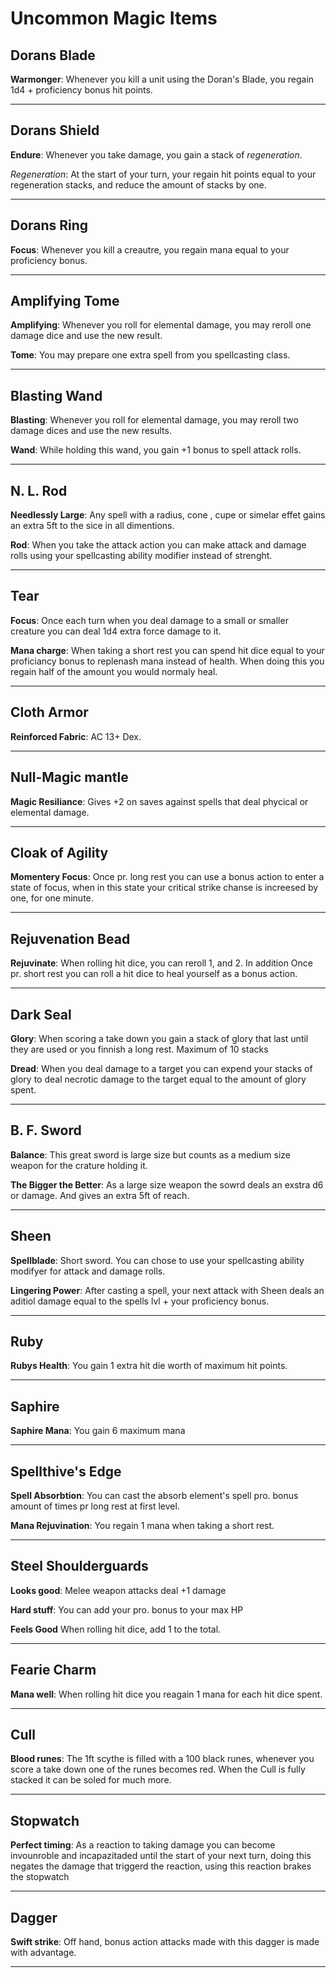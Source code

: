 # Uncommon Magic Items

## Dorans Blade

**Warmonger**: Whenever you kill a unit using the Doran's Blade, you regain 1d4 + proficiency bonus hit points.

---

## Dorans Shield

**Endure**: Whenever you take damage, you gain a stack of _regeneration_. 

_Regeneration_: At the start of your turn, your regain hit points equal to your regeneration stacks, and reduce the amount of stacks by one. 

---

## Dorans Ring

**Focus**: Whenever you kill a creautre, you regain mana equal to your proficiency bonus. 

---

## Amplifying Tome

**Amplifying**: Whenever you roll for elemental damage, you may reroll one damage dice and use the new result.

**Tome**: You may prepare one extra spell from you spellcasting class. 

---

## Blasting Wand

**Blasting**: Whenever you roll for elemental damage, you may reroll two damage dices and use the new results. 

**Wand**: While holding this wand, you gain +1 bonus to spell attack rolls. 

---

## N. L. Rod

**Needlessly Large**: Any spell with a radius, cone , cupe or simelar effet gains an extra 5ft to the sice in all dimentions. 

**Rod**: When you take the attack action you can make attack and damage rolls using your spellcasting ability modifier instead of strenght. 

---

## Tear

**Focus**: Once each turn when you deal damage to a small or smaller creature you can deal 1d4 extra force damage to it.

**Mana charge**: When taking a short rest you can spend hit dice equal to your proficiancy bonus to replenash mana instead of health. When doing this you regain half of the amount you would normaly heal.

---

## Cloth Armor

**Reinforced Fabric**: AC 13+ Dex.

---

## Null-Magic mantle

**Magic Resiliance**: Gives +2 on saves against spells that deal phycical or elemental damage.

---

## Cloak of Agility

**Momentery Focus**: Once pr. long rest you can use a bonus action to enter a state of focus, when in this state your critical strike chanse is increesed by one, for one minute.

---

## Rejuvenation Bead

**Rejuvinate**: When rolling hit dice, you can reroll 1, and 2. In addition Once pr. short rest you can roll a hit dice to heal yourself as a bonus action.

---

## Dark Seal

**Glory**: When scoring a take down you gain a stack of glory that last until they are used or you finnish a long rest. Maximum of 10 stacks

**Dread**: When you deal damage to a target you can expend your stacks of glory to deal necrotic damage to the target equal to the amount of glory spent.

---

## B. F. Sword

**Balance**: This great sword is large size but counts as a medium size weapon for the crature holding it. 

**The Bigger the Better**: As a large size weapon the sowrd deals an exstra d6 or damage. And gives an extra 5ft of reach.

---

## Sheen

**Spellblade**: Short sword. You can chose to use your spellcasting ability modifyer for attack and damage rolls. 

**Lingering Power**: After casting a spell, your next attack with Sheen deals an aditiol damage equal to the spells lvl + your proficiency bonus.

---

## Ruby

**Rubys Health**: You gain 1 extra hit die worth of maximum hit points. 

---

## Saphire

**Saphire Mana**: You gain 6 maximum mana 

---

## Spellthive's Edge

**Spell Absorbtion**: You can cast the absorb element's spell pro. bonus amount of times pr long rest at first level. 

**Mana Rejuvination**: You regain 1 mana when taking a short rest.

---

## Steel Shoulderguards

**Looks good**: Melee weapon attacks deal +1 damage 

**Hard stuff**: You can add your pro. bonus to your max HP

**Feels Good** When rolling hit dice, add 1 to the total.

---

## Fearie Charm

**Mana well**: When rolling hit dice you reagain 1 mana for each hit dice spent.

---

## Cull

**Blood runes**: The 1ft scythe is filled with a 100 black runes, whenever you score a take down one of the runes becomes red. When the Cull is fully stacked it can be soled for much more. 

---

## Stopwatch

**Perfect timing**: As a reaction to taking damage you can become invounroble and incapazitaded until the start of your next turn, doing this negates the damage that triggerd the reaction, using this reaction brakes the stopwatch

---

## Dagger

**Swift strike**: Off hand, bonus action attacks made with this dagger is made with advantage.

---

